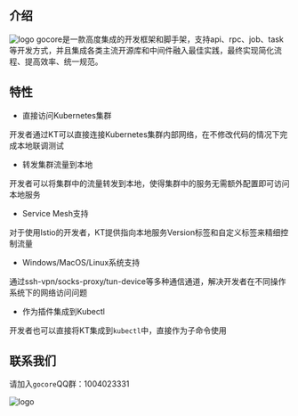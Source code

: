 介绍
---

![logo](https://file.cdn.sunmi.com/logo.png?x-oss-process=image/resize,h_200)
gocore是一款高度集成的开发框架和脚手架，支持api、rpc、job、task等开发方式，并且集成各类主流开源库和中间件融入最佳实践，最终实现简化流程、提高效率、统一规范。

## 特性

* 直接访问Kubernetes集群

开发者通过KT可以直接连接Kubernetes集群内部网络，在不修改代码的情况下完成本地联调测试

* 转发集群流量到本地

开发者可以将集群中的流量转发到本地，使得集群中的服务无需额外配置即可访问本地服务

* Service Mesh支持

对于使用Istio的开发者，KT提供指向本地服务Version标签和自定义标签来精细控制流量

* Windows/MacOS/Linux系统支持

通过ssh-vpn/socks-proxy/tun-device等多种通信通道，解决开发者在不同操作系统下的网络访问问题

* 作为插件集成到Kubectl

开发者也可以直接将KT集成到`kubectl`中，直接作为子命令使用

## 联系我们

请加入`gocore`QQ群：1004023331

![logo](media/qq.png)
